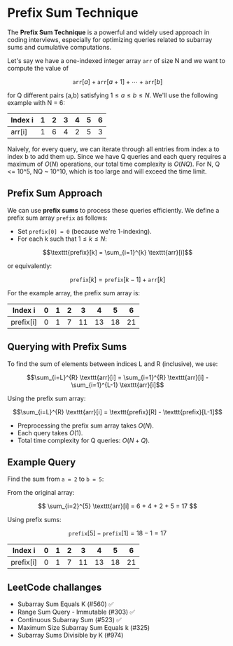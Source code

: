# Prefix Sum Technique

The **Prefix Sum Technique** is a powerful and widely used approach in coding interviews, especially for optimizing queries related to subarray sums and cumulative computations.

Let's say we have a one-indexed integer array `arr` of size N and we want to compute the value of

$$
\texttt{arr}[a] + \texttt{arr}[a+1] + \cdots + \texttt{arr}[b]
$$

for Q different pairs (a,b) satisfying $1 \le a \le b \le N$. We'll use the following example with N = 6:

| Index i | 1 | 2 | 3 | 4 | 5 | 6 |
|---------|---|---|---|---|---|---|
| arr[i]  | 1 | 6 | 4 | 2 | 5 | 3 |

Naively, for every query, we can iterate through all entries from index a to index b to add them up. Since we have Q queries and each query requires a maximum of $O(N)$ operations, our total time complexity is $O(NQ)$. For N, Q <= 10^5, NQ ~ 10^10, which is too large and will exceed the time limit.

## Prefix Sum Approach

We can use **prefix sums** to process these queries efficiently. We define a prefix sum array `prefix` as follows:

- Set `prefix[0] = 0` (because we're 1-indexing).
- For each k such that $1 \le k \le N$: 
```math
\texttt{prefix}[k] = \sum_{i=1}^{k} \texttt{arr}[i]
```
or equivalently:

```math
\texttt{prefix}[k] = \texttt{prefix}[k-1] + \texttt{arr}[k]
```

For the example array, the prefix sum array is:

| Index i    | 0 | 1 | 2 | 3 | 4 | 5 | 6 |
|------------|---|---|---|---|---|---|---|
| prefix[i]  | 0 | 1 | 7 | 11 | 13 | 18 | 21 |

## Querying with Prefix Sums

To find the sum of elements between indices L and R (inclusive), we use:

```math
\sum_{i=L}^{R} \texttt{arr}[i] = \sum_{i=1}^{R} \texttt{arr}[i] - \sum_{i=1}^{L-1} \texttt{arr}[i]
```

Using the prefix sum array:

```math
\sum_{i=L}^{R} \texttt{arr}[i] = \texttt{prefix}[R] - \texttt{prefix}[L-1]
```

- Preprocessing the prefix sum array takes $O(N)$.
- Each query takes $O(1)$.
- Total time complexity for Q queries: $O(N + Q)$.

## Example Query

Find the sum from `a = 2` to `b = 5`:

From the original array:

$$
\sum_{i=2}^{5} \texttt{arr}[i] = 6 + 4 + 2 + 5 = 17
$$

Using prefix sums:

$$
\texttt{prefix}[5] - \texttt{prefix}[1] = 18 - 1 = 17
$$

| Index i    | 0 | 1 | 2 | 3 | 4 | 5 | 6 |
|------------|---|---|---|---|---|---|---|
| prefix[i]  | 0 | 1 | 7 | 11 | 13 | 18 | 21 |


## LeetCode challanges
- Subarray Sum Equals K (#560) ✅
- Range Sum Query - Immutable (#303) ✅
- Continuous Subarray Sum (#523) ✅
- Maximum Size Subarray Sum Equals k (#325)
- Subarray Sums Divisible by K (#974)

